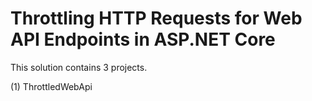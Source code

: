 # Throttling HTTP Requests for Web API Endpoints in ASP.NET Core

This solution contains 3 projects.

(1) ThrottledWebApi


